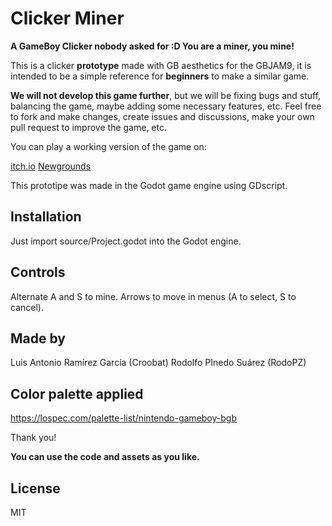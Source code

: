 # Clicker Miner
**A GameBoy Clicker nobody asked for :D
You are a miner, you mine!**

This is a clicker **prototype** made with GB aesthetics for the GBJAM9, it is intended to be a simple reference for **beginners** to make a similar game.

**We will not develop this game further**, but we will be fixing bugs and stuff, balancing the game, maybe adding some necessary features, etc. Feel free to fork and make changes, create issues and discussions, make your own pull request to improve the game, etc.

You can play a working version of the game on:

[itch.io](https://tonyram9906.itch.io/clicker-miner)
[Newgrounds](https://www.newgrounds.com/portal/view/816878)

This prototipe was made in the Godot game engine using GDscript.

## Installation
Just import source/Project.godot into the Godot engine.

## Controls
Alternate A and S to mine.
Arrows to move in menus (A to select, S to cancel).

## Made by
Luis Antonio Ramírez García (Croobat)
Rodolfo PInedo Suárez (RodoPZ)

## Color palette applied
https://lospec.com/palette-list/nintendo-gameboy-bgb

Thank you!

**You can use the code and assets as you like.**

## License 

MIT
